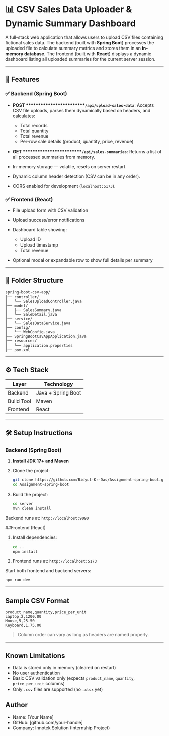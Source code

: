 # 📊 CSV Sales Data Uploader & Dynamic Summary Dashboard

A full-stack web application that allows users to upload CSV files containing fictional sales data. The backend (built with **Spring Boot**) processes the uploaded file to calculate summary metrics and stores them in an **in-memory database**. The frontend (built with **React**) displays a dynamic dashboard listing all uploaded summaries for the current server session.

---

## 🚀 Features

### ✅ Backend (Spring Boot)

* **POST \*\*\*\*\*\*\*\*\*\*\*\*\*\*\*\*\*\*\*\*\*\*\*\*`/api/upload-sales-data`**: Accepts CSV file uploads, parses them dynamically based on headers, and calculates:

  * Total records
  * Total quantity
  * Total revenue
  * Per-row sale details (product, quantity, price, revenue)
* **GET \*\*\*\*\*\*\*\*\*\*\*\*\*\*\*\*\*\*\*\*\*\*\*\*`/api/sales-summaries`**: Returns a list of all processed summaries from memory.
* In-memory storage — volatile, resets on server restart.
* Dynamic column header detection (CSV can be in any order).
* CORS enabled for development (`localhost:5173`).

### ✅ Frontend (React)

* File upload form with CSV validation
* Upload success/error notifications
* Dashboard table showing:

  * Upload ID
  * Upload timestamp
  * Total revenue
* Optional modal or expandable row to show full details per summary

---

## 📂 Folder Structure

```
spring-boot-csv-app/
├── controller/
│   └── SalesUploadController.java
├── model/
│   ├── SalesSummary.java
│   └── SaleDetail.java
├── service/
│   └── SalesDataService.java
├── config/
│   └── WebConfig.java
├── SpringBootCsvAppApplication.java
├── resources/
│   └── application.properties
├── pom.xml
```

---

## ⚙️ Tech Stack

| Layer       | Technology         |
| ----------- | ------------------ |
| Backend     | Java + Spring Boot |
| Build Tool  | Maven              |
| Frontend    | React              |


---

## 🛠️ Setup Instructions

### Backend (Spring Boot)

1. **Install JDK 17+ and Maven**
2. Clone the project:

   ```bash
   git clone https://github.com/Bidyut-Kr-Das/Assignment-spring-boot.git
   cd Assignment-spring-boot
   ```
3. Build the project:

   ```bash
   cd server
   mvn clean install
   
   ```

Backend runs at: `http://localhost:9090`

\##Frontend (React)

1. Install dependencies:

   ```bash
   cd ..
   npm install
   ```

2. Frontend runs at: `http://localhost:5173`

Start both frontend and backend servers:

```bash
npm run dev
```

---

## Sample CSV Format

```csv
product_name,quantity,price_per_unit
Laptop,2,1200.00
Mouse,5,25.50
Keyboard,1,75.00
```

> Column order can vary as long as headers are named properly.

---

## Known Limitations

* Data is stored only in memory (cleared on restart)
* No user authentication
* Basic CSV validation only (expects `product_name`, `quantity`, `price_per_unit` columns)
* Only `.csv` files are supported (no `.xlsx` yet)


##  Author

* Name: \[Your Name]
* GitHub: \[github.com/your-handle]
* Company: Innotek Solution (Internship Project)
